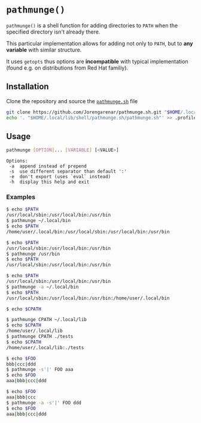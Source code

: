 `pathmunge()`
=============

`pathmunge()` is a shell function for adding directories to `PATH`
when the specified directory isn't already there.

This particular implementation allows for adding not only to `PATH`,
but to **any variable** with similar structure.

It uses `getopts` thus options are **incompatible** with typical
implementation (found e.g. on distributions from Red Hat familiy).

## Installation

Clone the repository and source the [`pathmunge.sh`](https://github.com/Jorengarenar/pathmunge.sh/blob/master/pathmunge.sh) file
```sh
git clone https://github.com/Jorengarenar/pathmunge.sh.git "$HOME/.local/lib/shell"
echo '. "$HOME/.local/lib/shell/pathmunge.sh/pathmunge.sh"' >> .profile
```

## Usage
```sh
pathmunge [OPTION]... [VARIABLE] [<VALUE>]
```

```
Options:
 -a  append instead of prepend
 -s  use different separator than default ':'
 -e  don't export (uses `eval` instead)
 -h  display this help and exit
```

### Examples

```sh
$ echo $PATH
/usr/local/sbin:/usr/local/bin:/usr/bin
$ pathmunge ~/.local/bin
$ echo $PATH
/home/user/.local/bin:/usr/local/sbin:/usr/local/bin:/usr/bin
```

```sh
$ echo $PATH
/usr/local/sbin:/usr/local/bin:/usr/bin
$ pathmunge /usr/bin
$ echo $PATH
/usr/local/sbin:/usr/local/bin:/usr/bin
```

```sh
$ echo $PATH
/usr/local/sbin:/usr/local/bin:/usr/bin
$ pathmunge -a ~/.local/bin
$ echo $PATH
/usr/local/sbin:/usr/local/bin:/usr/bin:/home/user/.local/bin
```

```sh
$ echo $CPATH

$ pathmunge CPATH ~/.local/lib
$ echo $CPATH
/home/user/.local/lib
$ pathmunge CPATH ./tests
$ echo $CPATH
/home/user/.local/lib:./tests
```

```sh
$ echo $FOO
bbb|ccc|ddd
$ pathmunge -s'|' FOO aaa
$ echo $FOO
aaa|bbb|ccc|ddd
```

```sh
$ echo $FOO
aaa|bbb|ccc
$ pathmunge -a -s'|' FOO ddd
$ echo $FOO
aaa|bbb|ccc|ddd
```

